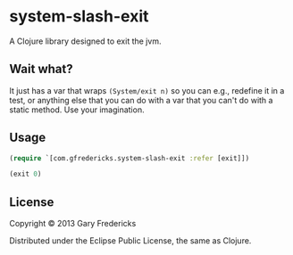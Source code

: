 # system-slash-exit

A Clojure library designed to exit the jvm.

## Wait what?

It just has a var that wraps `(System/exit n)` so you can e.g.,
redefine it in a test, or anything else that you can do with a var
that you can't do with a static method. Use your imagination.

## Usage

``` clojure
(require `[com.gfredericks.system-slash-exit :refer [exit]])

(exit 0)
```

## License

Copyright © 2013 Gary Fredericks

Distributed under the Eclipse Public License, the same as Clojure.
